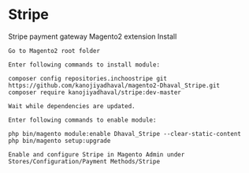 # Stripe
Stripe payment gateway Magento2 extension
Install

    Go to Magento2 root folder

    Enter following commands to install module:

    composer config repositories.inchoostripe git https://github.com/kanojiyadhaval/magento2-Dhaval_Stripe.git
    composer require kanojiyadhaval/stripe:dev-master

    Wait while dependencies are updated.

    Enter following commands to enable module:

    php bin/magento module:enable Dhaval_Stripe --clear-static-content
    php bin/magento setup:upgrade

    Enable and configure Stripe in Magento Admin under Stores/Configuration/Payment Methods/Stripe
